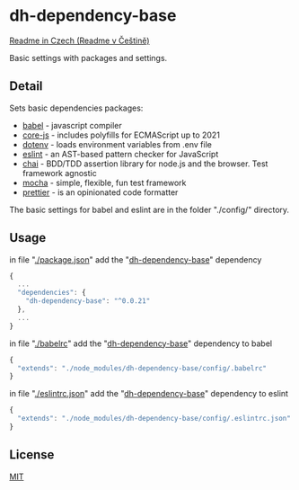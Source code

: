 # dh-dependency-base

[Readme in Czech (Readme v Češtině)](doc/README-czech.md)

Basic settings with packages and settings.

## Detail
Sets basic dependencies packages:
* [babel](https://github.com/babel/babel) - javascript compiler
* [core-js](https://github.com/zloirock/core-js) - includes polyfills for ECMAScript up to 2021
* [dotenv](https://github.com/motdotla/dotenv) - loads environment variables from .env file
* [eslint](https://github.com/eslint/eslint) - an AST-based pattern checker for JavaScript
* [chai](https://github.com/chaijs/chai) - BDD/TDD assertion library for node.js and the browser. Test framework agnostic
* [mocha](https://github.com/mochajs/mocha) - simple, flexible, fun test framework
* [prettier](https://github.com/prettier/prettier) - is an opinionated code formatter

The basic settings for babel and eslint are in the folder "./config/" directory.

## Usage

in file "[./package.json](https://github.com/hezky/dh-dependency-base/blob/master/package.json)" add the "[dh-dependency-base](https://github.com/hezky/dh-dependency-base)" dependency
```javascript
{
  ...
  "dependencies": {
    "dh-dependency-base": "^0.0.21"
  },
  ...
}
```

in file "[./babelrc](https://github.com/hezky/dh-dependency-base/blob/master/config/.babelrc)" add the "[dh-dependency-base](https://github.com/hezky/dh-dependency-base)" dependency to babel
```javascript
{
  "extends": "./node_modules/dh-dependency-base/config/.babelrc"
}
```

in file "[./eslintrc.json](https://github.com/hezky/dh-dependency-base/blob/master/config/.eslintrc.json)" add the "[dh-dependency-base](https://github.com/hezky/dh-dependency-base)" dependency to eslint
```javascript
{
  "extends": "./node_modules/dh-dependency-base/config/.eslintrc.json"
}
```

## License
[MIT](https://choosealicense.com/licenses/mit/)
